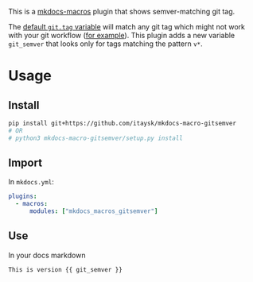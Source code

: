 This is a [mkdocs-macros](https://github.com/fralau/mkdocs_macros_plugin/) plugin that shows semver-matching git tag.

The [default `git.tag` variable](https://mkdocs-macros-plugin.readthedocs.io/en/latest/git_info/#catalogue) will match any git tag which might not work with your git workflow ([for example](https://github.com/aquasecurity/tracee/pull/1164#discussion_r757865781)). This plugin adds a new variable `git_semver` that looks only for tags matching the pattern `v*`.

# Usage

## Install

```bash
pip install git+https://github.com/itaysk/mkdocs-macro-gitsemver
# OR
# python3 mkdocs-macro-gitsemver/setup.py install
```

## Import

In `mkdocs.yml`:

```yaml
plugins:
  - macros:
      modules: ["mkdocs_macros_gitsemver"]
```

## Use

In your docs markdown

```
This is version {{ git_semver }}
```
